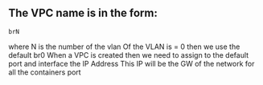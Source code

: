 ## The VPC name is in the form:

    brN

where N is the number of the vlan
Of the VLAN is = 0 then we use the default br0
When a VPC is created then we need to assign to the default port and interface the IP Address
This IP will be the GW of the network for all the containers port



